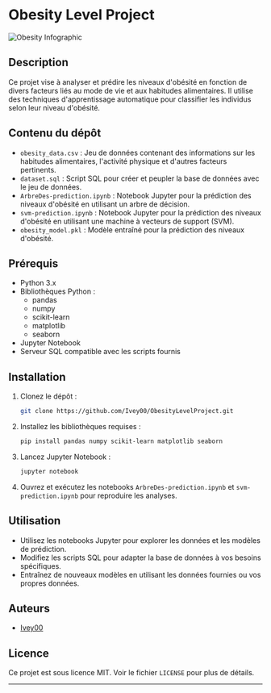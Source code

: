 # Obesity Level Project

![Obesity Infographic](https://img.freepik.com/premium-vector/human-obesity-info-graphic-vector-flat-poster_32235250.jpg)

## Description

Ce projet vise à analyser et prédire les niveaux d'obésité en fonction de divers facteurs liés au mode de vie et aux habitudes alimentaires. Il utilise des techniques d'apprentissage automatique pour classifier les individus selon leur niveau d'obésité.

## Contenu du dépôt

- `obesity_data.csv` : Jeu de données contenant des informations sur les habitudes alimentaires, l'activité physique et d'autres facteurs pertinents.
- `dataset.sql` : Script SQL pour créer et peupler la base de données avec le jeu de données.
- `ArbreDes-prediction.ipynb` : Notebook Jupyter pour la prédiction des niveaux d'obésité en utilisant un arbre de décision.
- `svm-prediction.ipynb` : Notebook Jupyter pour la prédiction des niveaux d'obésité en utilisant une machine à vecteurs de support (SVM).
- `obesity_model.pkl` : Modèle entraîné pour la prédiction des niveaux d'obésité.

## Prérequis

- Python 3.x
- Bibliothèques Python :
  - pandas
  - numpy
  - scikit-learn
  - matplotlib
  - seaborn
- Jupyter Notebook
- Serveur SQL compatible avec les scripts fournis

## Installation

1. Clonez le dépôt :

   ```bash
   git clone https://github.com/Ivey00/ObesityLevelProject.git
   ```

2. Installez les bibliothèques requises :

   ```bash
   pip install pandas numpy scikit-learn matplotlib seaborn
   ```

3. Lancez Jupyter Notebook :

   ```bash
   jupyter notebook
   ```

4. Ouvrez et exécutez les notebooks `ArbreDes-prediction.ipynb` et `svm-prediction.ipynb` pour reproduire les analyses.

## Utilisation

- Utilisez les notebooks Jupyter pour explorer les données et les modèles de prédiction.
- Modifiez les scripts SQL pour adapter la base de données à vos besoins spécifiques.
- Entraînez de nouveaux modèles en utilisant les données fournies ou vos propres données.

## Auteurs

- [Ivey00](https://github.com/Ivey00)

## Licence

Ce projet est sous licence MIT. Voir le fichier `LICENSE` pour plus de détails.

---

